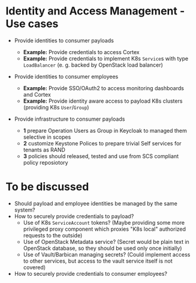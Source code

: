# Identity and Access Management - Use cases

- Provide identities to consumer payloads
  - **Example:** Provide credentials to access Cortex
  - **Example:** Provide credentials to implement K8s `Service`s with type `LoadBalancer` (e. g. backed by OpenStack load balancer)
- Provide identities to consumer employees
  - **Example:** Provide SSO/OAuth2 to access monitoring dashboards and Cortex
  - **Example:** Provide identity aware access to payload K8s clusters (providing K8s `User`/`Group`)

- Provide infrastructure to consumer payloads
  - **1** prepare Operation Users as Group in Keycloak to managed them selective in scopes 
  - **2** customize Keystone Polices to prepare trivial Self services for tenants as RAND
  - **3** policies should released, tested and use from SCS compliant policy reposiotory 

# To be discussed

- Should payload and employee identities be managed by the same system?
- How to securely provide credentials to payload?
  - Use of K8s `ServiceAccount` tokens? (Maybe providing some more privileged proxy component which proxies "K8s local" authorized requests to the outside)
  - Use of OpenStack Metadata service? (Secret would be plain text in OpenStack database, so they should be used only once initially)
  - Use of Vault/Barbican managing secrets? (Could implement access to other services, but access to the vault service itself is not covered)
- How to securely provide credentials to consumer employees?


